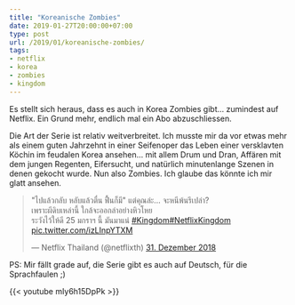 ```yaml
---
title: "Koreanische Zombies"
date: 2019-01-27T20:00:00+07:00
type: post
url: /2019/01/koreanische-zombies/
tags:
- netflix
- korea
- zombies
- kingdom
---
```


Es stellt sich heraus, dass es auch in Korea Zombies gibt... zumindest auf Netflix. Ein Grund mehr, endlich mal ein Abo abzuschliessen. 

Die Art der Serie ist relativ weitverbreitet. Ich musste mir da vor etwas mehr als einem guten Jahrzehnt in einer Seifenoper das Leben einer versklavten Köchin im feudalen Korea ansehen... mit allem Drum und Dran, Affären mit dem jungen Regenten, Eifersucht, und natürlich minutenlange Szenen in denen gekocht wurde. Nun also Zombies. Ich glaube das könnte ich mir glatt ansehen.
<!--lint disable no-html-->
<blockquote class="twitter-tweet" data-lang="de" data-dnt="true"><p lang="th" dir="ltr">&quot;ไปแล้วกลับ หลับแล้วตื่น ฟื้นก็มี&quot; แต่คุณล่ะ... จะหนีพ้นรึเปล่า? <br>เพราะผีดิบเหล่านี้ ใกล้จะออกล่าอย่างหิวโหย <br>ระวังไว้ให้ดี 25 มกราฯ นี้ มันมาแน่ <a href="https://twitter.com/hashtag/Kingdom?src=hash&amp;ref_src=twsrc%5Etfw">#Kingdom</a><a href="https://twitter.com/hashtag/NetflixKingdom?src=hash&amp;ref_src=twsrc%5Etfw">#NetflixKingdom</a> <a href="https://t.co/izLInpYTXM">pic.twitter.com/izLInpYTXM</a></p>&mdash; Netflix Thailand (@netflixth) <a href="https://twitter.com/netflixth/status/1079754048243462145?ref_src=twsrc%5Etfw">31. Dezember 2018</a></blockquote>

PS: Mir fällt grade auf, die Serie gibt es auch auf Deutsch, für die Sprachfaulen ;)

{{< youtube mIy6h15DpPk >}}
